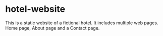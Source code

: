 # hotel-website

This is a static website of a fictional hotel. It includes multiple web pages. Home page, About page and a Contact page.
